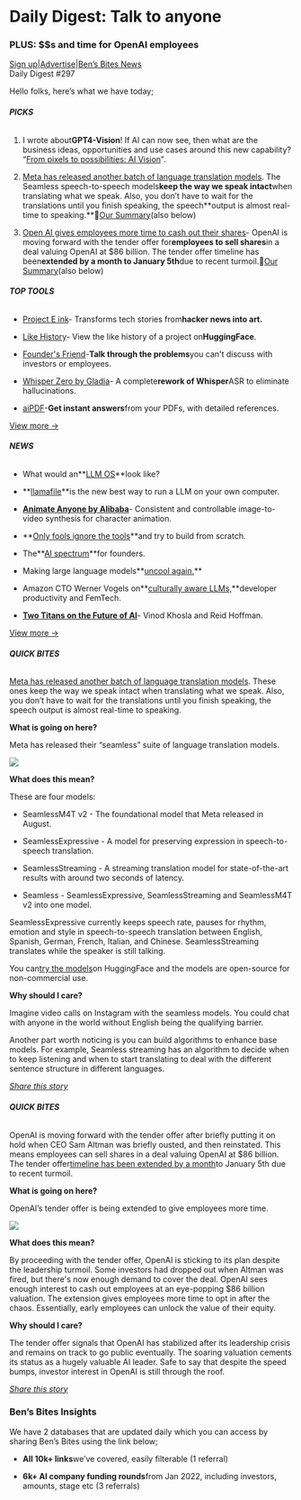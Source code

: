 # Daily Digest: Talk to anyone

### PLUS: $$s and time for OpenAI employees

[Sign up](https://www.bensbites.co/?utm_source=bensbites\&utm_medium=referral\&utm_campaign=daily-digest-talk-to-anyone)|[Advertise](https://sponsor.bensbites.co/?utm_source=bensbites\&utm_medium=referral\&utm_campaign=daily-digest-talk-to-anyone)|[Ben’s Bites News](https://news.bensbites.co/?utm_source=bensbites\&utm_medium=referral\&utm_campaign=daily-digest-talk-to-anyone)\
Daily Digest #297

Hello folks, here’s what we have today;

###### **PICKS**

1. I wrote about**GPT4-Vision**! If AI can now see, then what are the business ideas, opportunities and use cases around this new capability? “[From pixels to possibilities: AI Vision](https://bensbites.beehiiv.com/p/pixels-possibilities-ai-vision)”.

2. [Meta has released another batch of language translation models](https://ai.meta.com/blog/seamless-communication/?utm_source=bensbites\&utm_medium=referral\&utm_campaign=daily-digest-talk-to-anyone). The Seamless speech-to-speech models**keep the way we speak intact**when translating what we speak. Also, you don’t have to wait for the translations until you finish speaking, the speech\*\*output is almost real-time to speaking.\*\*🍿[Our Summary](https://bensbites.beehiiv.com/p/seamless-speech-speech-translation-meta)(also below)

3. [Open AI gives employees more time to cash out their shares](https://www.bloomberg.com/news/articles/2023-11-30/openai-tender-for-employee-shares-is-on-and-extended-to-jan-5?utm_source=bensbites\&utm_medium=referral\&utm_campaign=daily-digest-talk-to-anyone)- OpenAI is moving forward with the tender offer for**employees to sell shares**in a deal valuing OpenAI at $86 billion. The tender offer timeline has been**extended by a month to January 5th**due to recent turmoil.🍿[Our Summary](https://bensbites.beehiiv.com/p/open-ai-gives-employees-time-cash-shares)(also below)

###### **TOP TOOLS**

- [Project E ink](https://projecteink.com/pages/hacker-news-on-your-wall-project-e-inks-new-feature-transforms-tech-stories-into-art?utm_source=bensbites\&utm_medium=referral\&utm_campaign=daily-digest-talk-to-anyone)- Transforms tech stories from**hacker news into art.**

- [Like History](https://huggingface.co/spaces/timqian/like-history?utm_source=bensbites\&utm_medium=referral\&utm_campaign=daily-digest-talk-to-anyone)- View the like history of a project on**HuggingFace**.

- [Founder's Friend](https://twitter.com/danshipper/status/1730297260171304966?utm_source=bensbites\&utm_medium=referral\&utm_campaign=daily-digest-talk-to-anyone)-**Talk through the problems**you can't discuss with investors or employees.

- [Whisper Zero by Gladia](https://www.gladia.io/whisper-zero?utm_source=bensbites\&utm_medium=referral\&utm_campaign=daily-digest-talk-to-anyone)- A complete**rework of Whisper**ASR to eliminate hallucinations.

- [aiPDF](https://aipdf.ai/?utm_source=bensbites\&utm_medium=referral\&utm_campaign=daily-digest-talk-to-anyone)-**Get instant answers**from your PDFs, with detailed references.

[View more →](https://news.bensbites.co/tags/show?utm_source=bensbites\&utm_medium=referral\&utm_campaign=daily-digest-talk-to-anyone)

###### **NEWS**

- What would an\*\*[LLM OS](https://campedersen.com/llm-os/?utm_source=bensbites\&utm_medium=referral\&utm_campaign=daily-digest-talk-to-anyone)\*\*look like?

- \*\*[llamafile](https://simonwillison.net/2023/Nov/29/llamafile/?utm_source=bensbites\&utm_medium=referral\&utm_campaign=daily-digest-talk-to-anyone)\*\*is the new best way to run a LLM on your own computer.

- **[Animate Anyone by Alibaba](https://humanaigc.github.io/animate-anyone/?utm_source=bensbites\&utm_medium=referral\&utm_campaign=daily-digest-talk-to-anyone)**- Consistent and controllable image-to-video synthesis for character animation.

- \*\*[Only fools ignore the tools](https://agent.ai/p/cognitive-composability-ai-tools-marketplace?utm_source=bensbites\&utm_medium=referral\&utm_campaign=daily-digest-talk-to-anyone)\*\*and try to build from scratch.

- The\*\*[AI spectrum](https://www.nfx.com/post/ai-perspective-2023?utm_source=bensbites\&utm_medium=referral\&utm_campaign=daily-digest-talk-to-anyone)\*\*for founders.

- Making large language models\*\*[uncool again.](https://www.youtube.com/watch?v=6LXw2beprGI\&utm_source=bensbites\&utm_medium=referral\&utm_campaign=daily-digest-talk-to-anyone)\*\*

- Amazon CTO Werner Vogels on\*\*[culturally aware LLMs,](https://techcrunch.com/2023/11/30/amazon-cto-werner-vogels-on-culturally-aware-llms-developer-productivity-and-femtech/?utm_source=bensbites\&utm_medium=referral\&utm_campaign=daily-digest-talk-to-anyone)\*\*developer productivity and FemTech.

- **[Two Titans on the Future of AI](https://www.newcomer.co/p/two-titans-on-the-future-of-ai-with?utm_source=bensbites\&utm_medium=referral\&utm_campaign=daily-digest-talk-to-anyone)**- Vinod Khosla and Reid Hoffman.

[View more →](https://news.bensbites.co/tags/news/trending?utm_source=bensbites\&utm_medium=referral\&utm_campaign=daily-digest-talk-to-anyone)

###### **QUICK BITES**

[Meta has released another batch of language translation models](https://ai.meta.com/blog/seamless-communication/?utm_source=bensbites\&utm_medium=referral\&utm_campaign=daily-digest-talk-to-anyone). These ones keep the way we speak intact when translating what we speak. Also, you don’t have to wait for the translations until you finish speaking, the speech output is almost real-time to speaking.

**What is going on here?**

Meta has released their “seamless” suite of language translation models.

![](https://media.beehiiv.com/cdn-cgi/image/fit=scale-down,format=auto,onerror=redirect,quality=80/uploads/asset/file/c527a426-62be-46bf-afc7-196fde83db98/image.png?t=1701431928)

**What does this mean?**

These are four models:

- SeamlessM4T v2 - The foundational model that Meta released in August.

- SeamlessExpressive - A model for preserving expression in speech-to-speech translation.

- SeamlessStreaming - A streaming translation model for state-of-the-art results with around two seconds of latency.

- Seamless - SeamlessExpressive, SeamlessStreaming and SeamlessM4T v2 into one model.

SeamlessExpressive currently keeps speech rate, pauses for rhythm, emotion and style in speech-to-speech translation between English, Spanish, German, French, Italian, and Chinese. SeamlessStreaming translates while the speaker is still talking.

You can[try the models](https://huggingface.co/collections/facebook/seamless-communication-6568d486ef451c6ba62c7724?utm_source=bensbites\&utm_medium=referral\&utm_campaign=daily-digest-talk-to-anyone)on HuggingFace and the models are open-source for non-commercial use.

**Why should I care?**

Imagine video calls on Instagram with the seamless models. You could chat with anyone in the world without English being the qualifying barrier.

Another part worth noticing is you can build algorithms to enhance base models. For example, Seamless streaming has an algorithm to decide when to keep listening and when to start translating to deal with the different sentence structure in different languages.

[*Share this story*](https://bensbites.beehiiv.com/p/seamless-speech-speech-translation-meta)

###### **QUICK BITES**

OpenAI is moving forward with the tender offer after briefly putting it on hold when CEO Sam Altman was briefly ousted, and then reinstated. This means employees can sell shares in a deal valuing OpenAI at $86 billion. The tender offer[timeline has been extended by a month](https://www.bloomberg.com/news/articles/2023-11-30/openai-tender-for-employee-shares-is-on-and-extended-to-jan-5?utm_source=bensbites\&utm_medium=referral\&utm_campaign=daily-digest-talk-to-anyone)to January 5th due to recent turmoil.

**What is going on here?**

OpenAI’s tender offer is being extended to give employees more time.

![](https://media.beehiiv.com/cdn-cgi/image/fit=scale-down,format=auto,onerror=redirect,quality=80/uploads/asset/file/46690362-6c30-4596-93dd-18ba1bfadd10/image.png?t=1701432775)

**What does this mean?**

By proceeding with the tender offer, OpenAI is sticking to its plan despite the leadership turmoil. Some investors had dropped out when Altman was fired, but there's now enough demand to cover the deal. OpenAI sees enough interest to cash out employees at an eye-popping $86 billion valuation. The extension gives employees more time to opt in after the chaos. Essentially, early employees can unlock the value of their equity.

**Why should I care?**

The tender offer signals that OpenAI has stabilized after its leadership crisis and remains on track to go public eventually. The soaring valuation cements its status as a hugely valuable AI leader. Safe to say that despite the speed bumps, investor interest in OpenAI is still through the roof.

[*Share this story*](https://bensbites.beehiiv.com/p/open-ai-gives-employees-time-cash-shares)

### Ben’s Bites Insights

We have 2 databases that are updated daily which you can access by sharing Ben’s Bites using the link below;

- **All 10k+ links**we’ve covered, easily filterable (1 referral)

- **6k+ AI company funding rounds**from Jan 2022, including investors, amounts, stage etc (3 referrals)
